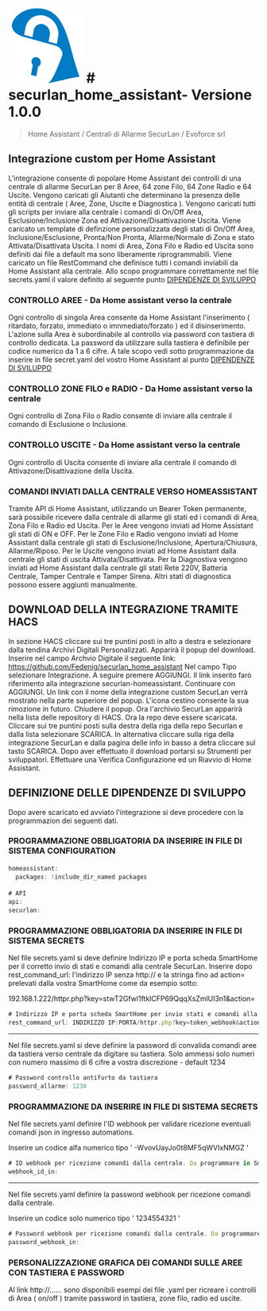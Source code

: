 # ![Logo](https://github.com/Fedenig/securlan_home_assistant/blob/main/icon.png) # securlan_home_assistant- Versione 1.0.0

> Home Assistant / Centrali di Allarme SecurLan / Evoforce srl


## Integrazione custom per Home Assistant
L'integrazione consente di popolare Home Assistant dei controlli di una centrale di allarme SecurLan per 8 Aree, 64 zone Filo, 64 Zone Radio e 64 Uscite.
Vengono caricati gli Aiutanti che determinano la presenza delle entità di centrale ( Aree, Zone, Uscite e Diagnostica ).
Vengono caricati tutti gli scripts per inviare alla centrale i comandi di On/Off Area, Esclusione/Inclusione Zona ed Attivazione/Disattivazione Uscita.
Viene caricato un template di definzione personalizzata degli stati di On/Off Area, Inclusione/Esclusione, Pronta/Non Pronta, Allarme/Normale di Zona e stato Attivata/Disattivata Uscita.
I nomi di Area, Zona Filo e Radio ed Uscita sono definiti dai file a default ma sono liberamente riprogrammabili.
Viene caricato un file RestCommand che definisce tutti i comandi inviabili da Home Assistant alla centrale.
Allo scopo programmare correttamente nel file secrets.yaml il valore definito al seguente punto [DIPENDENZE DI SVILUPPO](#programmazione-obbligatoria-da-inserire-in-file-di-sistema-secrets)

### CONTROLLO AREE - Da Home assistant verso la centrale
Ogni controllo di singola Area consente da Home Assistant l'inserimento ( ritardato, forzato, immediato o imnmediato/forzato ) ed il disinserimento.
L'azione sulla Area è subordinabile al controllo via password con tastiera di controllo dedicata.
La password da utilizzare sulla tastiera è definibile per codice numerico da 1 a 6 cifre.
A tale scopo vedi sotto programmazione da inserire in file secret.yaml del vostro Home Assistant al punto [DIPENDENZE DI SVILUPPO](#programmazione-obbligatoria-da-inserire-in-file-di-sistema-secrets)

### CONTROLLO ZONE FILO e RADIO - Da Home assistant verso la centrale
Ogni controllo di Zona Filo o Radio consente di inviare alla centrale il comando di Esclusione o Inclusione.

### CONTROLLO USCITE - Da Home assistant verso la centrale
Ogni controllo di Uscita consente di inviare alla centrale il comando di Attivazone/Disattivazione della Uscita.

### COMANDI INVIATI DALLA CENTRALE VERSO HOMEASSISTANT
Tramite API di Home Assistant, utilizzando un Bearer Token permanente, sarà possibile ricevere dalla centrale di allarme gli stati ed i comandi di Area, Zona Filo e Radio ed Uscita.
Per le Aree vengono inviati ad Home Assistant gli stati di ON e OFF.
Per le Zone Filo e Radio vengono inviati ad Home Assistant dalla centrale gli stati di Esclusione/Inclusione, Apertura/Chiusura, Allarme/Riposo.
Per le Uscite vengono inviati ad Home Assistant dalla centrale gli stati di uscita Attivata/Disattivata.
Per la Diagnostiva vengono inviati ad Home Assistant dalla centrale gli stati Rete 220V, Batteria Centrale, Tamper Centrale e Tamper Sirena.
Altri stati di diagnostica possono essere aggiunti manualmente.


## DOWNLOAD DELLA INTEGRAZIONE TRAMITE HACS
In sezione HACS cliccare sui tre puntini posti in alto a destra e selezionare dalla tendina Archivi Digitali Personalizzati.
Apparirà il popup del download.
Inserire nel campo Archvio Digitale il seguente link: https://github.com/Fedenig/securlan_home_assistant
Nel campo Tipo selezionare Integrazione.
A seguire premere AGGIUNGI.
Il link inserito farò riferimento alla integrazione securlan-homeassistant.
Continuare con AGGIUNGI.
Un link con il nome della integrazione custom SecurLan verrà mostrato nella parte superiore del popup.
L'icona cestino consente la sua rimozione in futuro. Chiudere il popup.
Ora l'archivio SecurLan apparirà nella lista delle repository di HACS.
Ora la repo deve essere scaricata. 
Cliccare sui tre puntini posti sulla destra della riga della repo Securlan e dalla lista selezionare SCARICA.
In alternativa cliccare sulla riga della integrazione SecurLan e dalla pagina delle info in basso a detra cliccare sul tasto SCARICA.
Dopo aver effettuato il download portarsi su Strumenti per sviluppatori.
Effettuare una Verifica Configurazione ed un Riavvio di Home Assistant.




## DEFINIZIONE DELLE DIPENDENZE DI SVILUPPO
Dopo avere scaricato ed avviato l'integrazione si deve procedere con la programmazion dei seguenti dati.

### PROGRAMMAZIONE OBBLIGATORIA DA INSERIRE IN FILE DI SISTEMA CONFIGURATION

```js
homeassistant:
  packages: !include_dir_named packages

# API
api:
securlan:
```

### PROGRAMMAZIONE OBBLIGATORIA DA INSERIRE IN FILE DI SISTEMA SECRETS

Nel file secrets.yaml si deve definire Indirizzo IP e porta scheda SmartHome per il corretto invio di stati e comandi alla centrale SecurLan.
Inserire dopo  rest_command_url:  l'indirizzo IP senza http:// e la stringa fino ad action=  prelevati dalla vostra SmartHome come da esempio sotto:

192.168.1.222/httpr.php?key=stwT2Gfwl1ftklCFP69QqqXsZmlUI3n1&action=

```js
# Indirizzo IP e porta scheda SmartHome per invio stati e comandi alla centrale
rest_command_url: INDIRIZZO IP:PORTA/httpr.php?key=token_webhook&action=
```

--------------------------------------------------

Nel file secrets.yaml si deve definire la password di convalida comandi aree da tastiera verso centrale da digitare su tastiera.
Solo ammessi solo numeri con numero massimo di 6 cifre a vostra discrezione - default 1234

```js
# Password controllo antifurto da tastiera
password_allarme: 1234
```

### PROGRAMMAZIONE DA INSERIRE IN FILE DI SISTEMA SECRETS

Nel file secrets.yaml definire l'ID webhook per validare ricezione eventuali comandi json in ingresso automations.

Inserire un codice alfa numerico tipo ' -WvovUayJo0t8MF5qWVIxNMGZ '

```js
# ID webhook per ricezione comandi dalla centrale. Da programmare in SmartHome - Homeassistant
webhook_id_in:
```

---------------------------------------------------

Nel file secrets.yaml definire la password webhook per ricezione comandi dalla centrale.

Inserire un codice solo numerico tipo ' 1234554321 '

```js
# Password webhook per ricezione comandi dalla centrale. Da programmare in SmartHome - Homeassistant
password_webhook_in: 
```




### PERSONALIZZAZIONE GRAFICA DEI COMANDI SULLE AREE CON TASTIERA E PASSWORD
Al link http://......   sono disponibili esempi dei file .yaml per ricreare i controlli di Area ( on/off ) tramite password in tastiera, zone filo, radio ed uscite.


